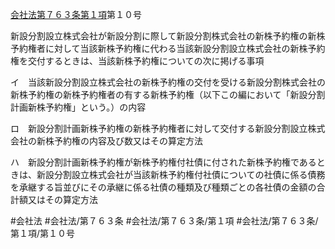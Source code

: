 [会社法第７６３条第１項](会社法＿＿＿＿第７６３条第１項)第１０号

新設分割設立株式会社が新設分割に際して新設分割株式会社の新株予約権の新株予約権者に対して当該新株予約権に代わる当該新設分割設立株式会社の新株予約権を交付するときは、当該新株予約権についての次に掲げる事項

イ　当該新設分割設立株式会社の新株予約権の交付を受ける新設分割株式会社の新株予約権の新株予約権者の有する新株予約権（以下この編において「新設分割計画新株予約権」という。）の内容

ロ　新設分割計画新株予約権の新株予約権者に対して交付する新設分割設立株式会社の新株予約権の内容及び数又はその算定方法

ハ　新設分割計画新株予約権が新株予約権付社債に付された新株予約権であるときは、新設分割設立株式会社が当該新株予約権付社債についての社債に係る債務を承継する旨並びにその承継に係る社債の種類及び種類ごとの各社債の金額の合計額又はその算定方法


#会社法
#会社法/第７６３条
#会社法/第７６３条/第１項
#会社法/第７６３条/第１項/第１０号
